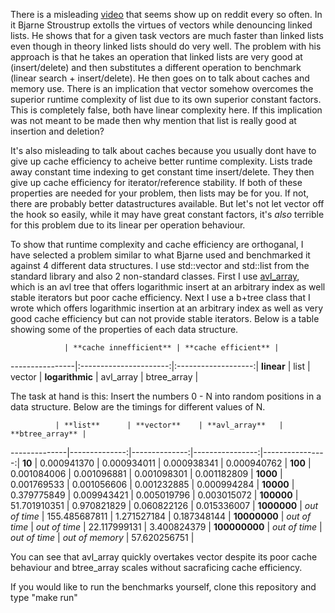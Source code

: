 There is a misleading [video](https://www.youtube.com/watch?v=YQs6IC-vgmo) that seems show up on reddit every so often. In it Bjarne Stroustrup extolls the virtues of vectors while denouncing linked lists. He shows that for a given task vectors are much faster than linked lists even though in theory linked lists should do very well. The problem with his approach is that he takes an operation that linked lists are very good at (insert/delete) and then substitutes a different operation to benchmark (linear search + insert/delete). He then goes on to talk about caches and memory use. There is an implication that vector somehow overcomes the superior runtime complexity of list due to its own superior constant factors. This is completely false, both have linear complexity here. If this implication was not meant to be made then why mention that list is really good at insertion and deletion?

It's also misleading to talk about caches because you usually dont have to give up cache efficiency to acheive better runtime complexity. Lists trade away constant time indexing to get constant time insert/delete. They then give up cache efficiency for iterator/reference stability.  If both of these properties are needed for your problem, then lists may be for you. If not, there are probably better datastructures available. But let's not let vector off the hook so easily, while it may have great constant factors, it's *also* terrible for this problem due to its linear per operation behaviour.

To show that runtime complexity and cache efficiency are orthoganal, I have selected a problem similar to what Bjarne used and benchmarked it against 4 different data structures. I use std::vector and std::list from the standard library and also 2 non-standard classes. First I use [avl_array](http://avl-array.sourceforge.net/), which is an avl tree that offers logarithmic insert at an arbitrary index as well stable iterators but poor cache efficiency. Next I use a b+tree class that I wrote which offers logarithmic insertion at an arbitrary index as well as very good cache efficiency but can not provide stable iterators. Below is a table showing some of the properties of each data structure.

                | **cache innefficient** | **cache efficient** |
----------------|:----------------------:|:-------------------:|
**linear**      | list                   | vector              |
**logarithmic** | avl_array              | btree_array         |


The task at hand is this: Insert the numbers 0 - N into random positions in a data structure. Below are the timings for different values of N.

              | **list**      | **vector**    | **avl_array**   | **btree_array** |
--------------|--------------:|--------------:|----------------:|----------------:|
**10**        | 0.000941370   | 0.000934011   | 0.000938341     | 0.000940762     |
**100**       | 0.001084006   | 0.001096881   | 0.001098301     | 0.001182809     |
**1000**      | 0.001769533   | 0.001056606   | 0.001232885     | 0.000994284     |
**10000**     | 0.379775849   | 0.009943421   | 0.005019796     | 0.003015072     |
**100000**    | 51.701910351  | 0.970821829   | 0.060822126     | 0.015336007     |
**1000000**   | *out of time* | 155.485687811 | 1.271527184     | 0.187348144     |
**10000000**  | *out of time* | *out of time* | 22.117999131    | 3.400824379     |
**100000000** | *out of time* | *out of time* | *out of memory* | 57.620256751    |

You can see that avl_array quickly overtakes vector despite its poor cache behaviour and btree_array scales without sacraficing cache efficiency.

If you would like to run the benchmarks yourself, clone this repository and type "make run"
